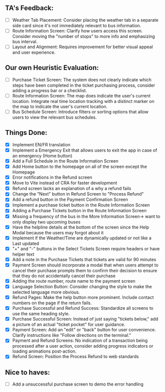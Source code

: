 ## TA's Feedback: 
- [ ] Weather Tab Placement: Consider placing the weather tab in a separate side card since it's not immediately relevant to bus information.
- [ ] Route Information Screen: Clarify how users access this screen. Consider moving the "number of stops" to more info and emphasizing bus interval.
- [ ] Layout and Alignment: Requires improvement for better visual appeal and user experience.

## Our own Heuristic Evaluation: 
- [ ] Purchase Ticket Screen: The system does not clearly indicate which steps have been completed in the ticket purchasing process, consider adding a progress bar or a checklist.
- [ ] Route Information Screen: The map does indicate the user's current location. Integrate real time location tracking with a distinct marker on the map to indicate the user's current location.
- [ ] Bus Schedule Screen: Introduce filters or sorting options that allow users to view the relevant bus schedules.
 
## Things Done:
- [x] Implement EN/FR translation
- [x] Implement a Emergency Exit that allows users to exit the app in case of an emergency (Home button)
- [x] Add a Full Schedule in the Route Information Screen
- [x] Add Home button to the homepage on all of the screen except the Homepage
- [x] Error notifications in the Refund screen
- [x] Move to Vite instead of CRA for faster development
- [x] Refund screen lacks an explanation of a why a refund fails
- [x] Change the "Next" button in Refund Screen to "Process Refund"
- [x] Add a refund button in the Payment Confirmation Screen 
- [x] Implement a purchase ticket button in the Route Information Screen
- [x] Adding a Purchase Tickets button in the Route Information Screen
- [x] Missing a frequency of the bus in the More Information Screen-> want to only display two upcoming buses
- [x] Have the helpline details at the bottom of the screen since the Help Modal because the users may forgot about it 
- [x] Implement if the Weather/Time are dynamically updated or not like a Last updated
- [x] "+" and "-" buttons in the Select Tickets Screen require headers or have helper text 
- [x] Add a note in the Purchase Tickets that tickets are valid for 90 minutes 
- [x] Payment Screen should incorporate a modal that when users attempt to cancel their purchase prompts them to confirm their decision to ensure that they do not accidentally cancel their purchase
- [x] Adding the route number, route name to the payment screen
- [x] Language Selection Button: Consider changing the style to make the selected language more obvious.
- [x] Refund Pages: Make the help button more prominent. Include contact numbers on the page if the return fails.
- [x] Purchase Successful and Refund Success: Standardize all screens to use the same heading style. 
- [x] Purchase Successful Screen: Instead of just saying "tickets below," add a picture of an actual "ticket pocket" for user guidance.
- [x] Payment Screen: Add an "edit" or "back" button for user convenience. Clarify instructions like "Follow directions on the terminal."
- [x] Payment and Refund Screens: No indication of a transaction being processed after a user action, consider adding progress indicators or loading animations post-action. 
- [x] Refund Screen: Position the Process Refund to web standards

## Nice to haves:
- [ ] Add a unsuccessful purchase screen to demo the error handling